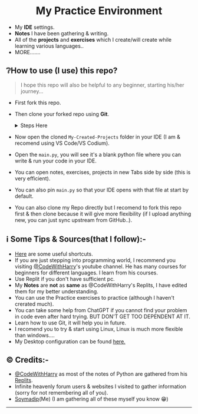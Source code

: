 <h1 align="center"> 
  My Practice Environment 
</h1>

- My __IDE__ settings.
- __Notes__ I have been gathering & writing.
- All of the __projects__ and __exercises__ which I create/will create while learning various languages..
- MORE.......


## ❔How to use (I use) this repo?
>I hope this repo will also be helpful to any beginner, starting his/her journey...
- First fork this repo.
- Then clone your forked repo using **Git**.
  <details>
    <summary>Steps Here</summary>
     For Linux (Debian & derivatives):-
      
      ```
      sudo apt install git
      git clone https://github.com/<your_username>/My-Practice-Environment.git
      ```
     For Windows (altough I recommend to try using Linux):-
      - First install git from [here][1]
      - Then clone:-
   
      ```
      git clone https://github.com/<your_username>/My-Practice-Environment.git
      ```
  </details>

- Now open the cloned `My-Created-Projects` folder in your IDE (I am & recomend using VS Code/VS Codium).
- Open the `main.py`, you will see it's a blank python file where you can write & run your code in your IDE.
- You can open notes, exercises, projects in new Tabs side by side (this is very efficient).
- You can also pin `main.py` so that your IDE opens with that file at start by default.
- You can also clone my Repo directly but I recomend to fork this repo first & then clone because it will give more flexibility (if I upload anything new, you can just sync upstream from GitHub..).


## ℹ️ Some Tips & Sources(that I follow):-

- [Here][2] are some useful shortcuts.
- If you are just stepping into programming world, I recommend you visiting [@CodeWithHarry][y]'s youtube channel. He has many courses for beginners for different languages. I learn from his courses.
- Use Replit if you don't have sufficient pc.
- My **Notes** are **not** as **same** as @CodeWithHarry's Replits, I have edited them for my better understanding.
- You can use the Practice exercises to practice (although I haven't crerated much).
- You can take some help from ChatGPT if you cannot find your problem in code even after hard trying. BUT DON'T GET TOO DEPENDENT AT IT.
- Learn how to use Git, it will help you in future.
- I recomend you to try & start using Linux, Linux is much more flexible than windows....
- My Desktop configuration can be found [here.]()


## ©️ Credits:-

- [@CodeWithHarry][y] as most of the notes of Python are gathered from his [Replits][rp].
- Infinite heavenly forum users & websites I visited to gather information (sorry for not remembering all of you).
- [Soymadip][m](Me) (I am gathering all of these myself you know 😁)


---
[1]: https://git-scm.com/download/win
[2]: ./Useful-Shortcuts.md
[y]: https://www.youtube.com/@CodeWithHarry
[rp]: https://replit.com/@codewithharry
[m]: https://github.com/soymadip
